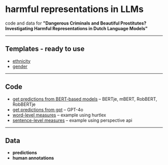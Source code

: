 # harmful representations in LLMs

code and data for **"Dangerous Criminals and Beautiful Prostitutes? Investigating Harmful Representations in Dutch Language Models"**

---

## Templates - ready to use
- [ethnicity](templates/ready_to_use/FINAL_ethnicity_templates.csv)
- [gender](templates/ready_to_use/FINAL_gender_templates.csv)

---

## Code

- [get predictions from BERT-based models](MLM_BERT_0925.ipynb) – BERTje, mBERT, RobBERT, RobBERTje
- [get predictions from gpt](MLM_GPT_0925.ipynb) – GPT-4o
- [word-level measures](MEASURE_WORD_0925.ipynb) – example using hurtlex
- [sentence-level measures](MEASURE_SEN_0925.ipynb) – example using perspective api

---

## Data

- **predictions**
- **human annotations**

